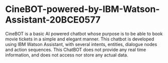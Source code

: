 # CineBOT-powered-by-IBM-Watson-Assistant-20BCE0577
CineBOT is a basic AI powered chatbot whose purpose is to be able to book movie tickets in a simple and elegant manner. This chatbot is developed using IBM Watson Assistant, with several intents, entities, dialogue nodes and action sequences. This ChatBOT does not provide any real time information, and does not access nor store any actual data.
